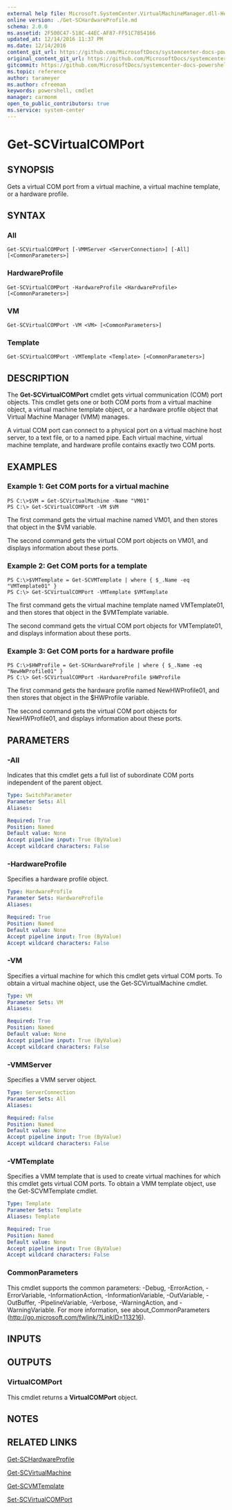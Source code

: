 ```yaml
---
external help file: Microsoft.SystemCenter.VirtualMachineManager.dll-Help.xml
online version: ./Get-SCHardwareProfile.md
schema: 2.0.0
ms.assetid: 2F500C47-518C-44EC-AF87-FF51C7854166
updated_at: 12/14/2016 11:37 PM
ms.date: 12/14/2016
content_git_url: https://github.com/MicrosoftDocs/systemcenter-docs-powershell/blob/master/systemcenter-cmdlets/SystemCenter2016/VirtualMachineManager/v1/Get-SCVirtualCOMPort.md
original_content_git_url: https://github.com/MicrosoftDocs/systemcenter-docs-powershell/blob/master/systemcenter-cmdlets/SystemCenter2016/VirtualMachineManager/v1/Get-SCVirtualCOMPort.md
gitcommit: https://github.com/MicrosoftDocs/systemcenter-docs-powershell/blob/ddd0fefc9adaabb9394eb6c21b33370913d1830d/systemcenter-cmdlets/SystemCenter2016/VirtualMachineManager/v1/Get-SCVirtualCOMPort.md
ms.topic: reference
author: tarameyer
ms.author: cfreeman
keywords: powershell, cmdlet
manager: carmonm
open_to_public_contributors: true
ms.service: system-center
---
```


# Get-SCVirtualCOMPort

## SYNOPSIS
Gets a virtual  COM port from a virtual machine, a virtual machine template, or a hardware profile.

## SYNTAX

### All
```
Get-SCVirtualCOMPort [-VMMServer <ServerConnection>] [-All] [<CommonParameters>]
```

### HardwareProfile
```
Get-SCVirtualCOMPort -HardwareProfile <HardwareProfile> [<CommonParameters>]
```

### VM
```
Get-SCVirtualCOMPort -VM <VM> [<CommonParameters>]
```

### Template
```
Get-SCVirtualCOMPort -VMTemplate <Template> [<CommonParameters>]
```

## DESCRIPTION
The **Get-SCVirtualCOMPort** cmdlet gets virtual communication (COM) port objects.
This cmdlet gets one or both COM ports from a virtual machine object, a virtual machine template object, or a hardware profile object that Virtual Machine Manager (VMM) manages.

A virtual COM port can connect to a physical port on a virtual machine host server, to a text file, or to a named pipe.
Each virtual machine, virtual machine template, and hardware profile contains exactly two COM ports.

## EXAMPLES

### Example 1: Get COM ports for a virtual machine
```
PS C:\>$VM = Get-SCVirtualMachine -Name "VM01"
PS C:\> Get-SCVirtualCOMPort -VM $VM
```

The first command gets the virtual machine named VM01, and then stores that object in the $VM variable.

The second command gets the virtual COM port objects on VM01, and displays information about these ports.

### Example 2: Get COM ports for a template
```
PS C:\>$VMTemplate = Get-SCVMTemplate | where { $_.Name -eq "VMTemplate01" }
PS C:\> Get-SCVirtualCOMPort -VMTemplate $VMTemplate
```

The first command gets the virtual machine template named VMTemplate01, and then stores that object in the $VMTemplate variable.

The second command gets the virtual COM port objects for VMTemplate01, and displays information about these ports.

### Example 3: Get COM ports for a hardware profile
```
PS C:\>$HWProfile = Get-SCHardwareProfile | where { $_.Name -eq "NewHWProfile01" }
PS C:\> Get-SCVirtualCOMPort -HardwareProfile $HWProfile
```

The first command gets the hardware profile named NewHWProfile01, and then stores that object in the $HWProfile variable.

The second command gets the virtual COM port objects for NewHWProfile01, and displays information about these ports.

## PARAMETERS

### -All
Indicates that this cmdlet gets a full list of subordinate COM ports independent of the parent object.

```yaml
Type: SwitchParameter
Parameter Sets: All
Aliases: 

Required: True
Position: Named
Default value: None
Accept pipeline input: True (ByValue)
Accept wildcard characters: False
```

### -HardwareProfile
Specifies a hardware profile object.

```yaml
Type: HardwareProfile
Parameter Sets: HardwareProfile
Aliases: 

Required: True
Position: Named
Default value: None
Accept pipeline input: True (ByValue)
Accept wildcard characters: False
```

### -VM
Specifies a virtual machine for which this cmdlet gets virtual COM ports.
To obtain a virtual machine object, use the Get-SCVirtualMachine cmdlet.

```yaml
Type: VM
Parameter Sets: VM
Aliases: 

Required: True
Position: Named
Default value: None
Accept pipeline input: True (ByValue)
Accept wildcard characters: False
```

### -VMMServer
Specifies a VMM server object.

```yaml
Type: ServerConnection
Parameter Sets: All
Aliases: 

Required: False
Position: Named
Default value: None
Accept pipeline input: True (ByValue)
Accept wildcard characters: False
```

### -VMTemplate
Specifies a VMM template that is used to create virtual machines for which this cmdlet gets virtual COM ports.
To obtain a VMM template object, use the Get-SCVMTemplate cmdlet.

```yaml
Type: Template
Parameter Sets: Template
Aliases: Template

Required: True
Position: Named
Default value: None
Accept pipeline input: True (ByValue)
Accept wildcard characters: False
```

### CommonParameters
This cmdlet supports the common parameters: -Debug, -ErrorAction, -ErrorVariable, -InformationAction, -InformationVariable, -OutVariable, -OutBuffer, -PipelineVariable, -Verbose, -WarningAction, and -WarningVariable. For more information, see about_CommonParameters (http://go.microsoft.com/fwlink/?LinkID=113216).

## INPUTS

## OUTPUTS

### VirtualCOMPort
This cmdlet returns a **VirtualCOMPort** object.

## NOTES

## RELATED LINKS

[Get-SCHardwareProfile](xref:SystemCenter2016/VirtualMachineManager/v1/Get-SCHardwareProfile.md)

[Get-SCVirtualMachine](xref:SystemCenter2016/VirtualMachineManager/v1/Get-SCVirtualMachine.md)

[Get-SCVMTemplate](xref:SystemCenter2016/VirtualMachineManager/v1/Get-SCVMTemplate.md)

[Set-SCVirtualCOMPort](xref:SystemCenter2016/VirtualMachineManager/v1/Set-SCVirtualCOMPort.md)

